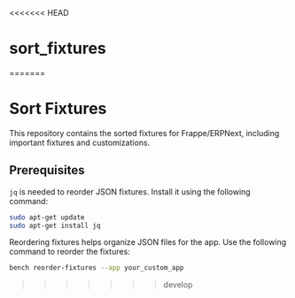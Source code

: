 <<<<<<< HEAD
# sort_fixtures
=======
# Sort Fixtures

This repository contains the sorted fixtures for Frappe/ERPNext, including important fixtures and customizations.

## Prerequisites

`jq` is needed to reorder JSON fixtures. Install it using the following command:

```bash
sudo apt-get update
sudo apt-get install jq
```

Reordering fixtures helps organize JSON files for the app. Use the following command to reorder the fixtures:

```bash
bench reorder-fixtures --app your_custom_app
```
>>>>>>> develop

